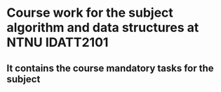 # Course work for the subject algorithm and data structures at NTNU IDATT2101
## It contains the course mandatory tasks for the subject